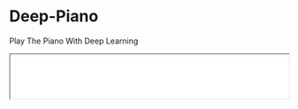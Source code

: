 # Deep-Piano
Play The Piano With Deep Learning
<iframe name="music" src="outputs/demo_1.mid" marginwidth="1px" marginheight="20px" width=100% height="80px" frameborder=1 　scrolling="yes">
</iframe>
